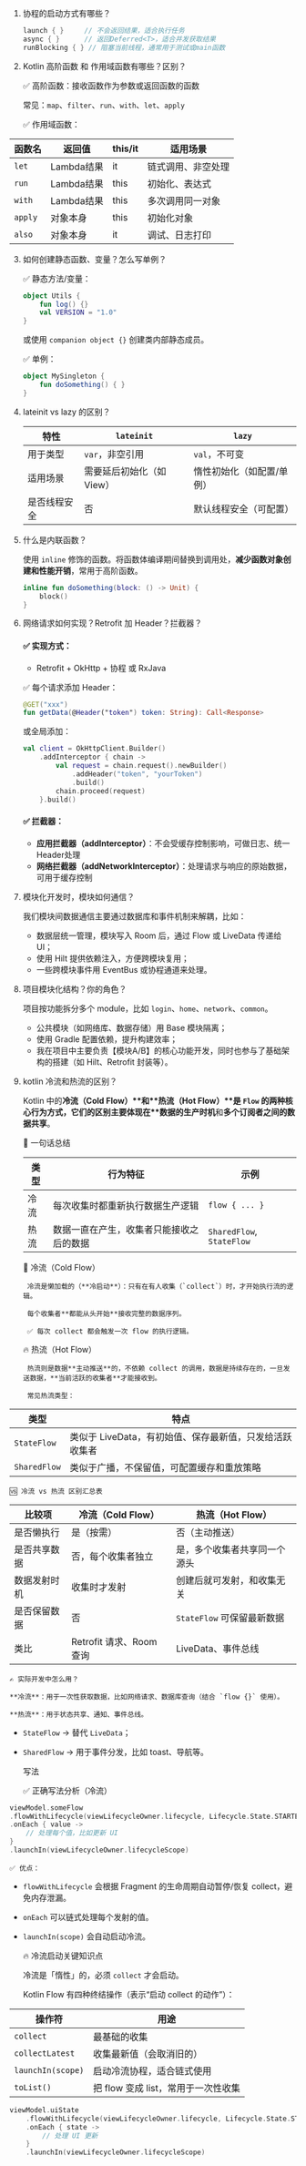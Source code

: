 1. 协程的启动方式有哪些？

   ```kotlin
   launch { }     // 不会返回结果，适合执行任务
   async { }      // 返回Deferred<T>，适合并发获取结果
   runBlocking { } // 阻塞当前线程，通常用于测试或main函数
   
   ```

2. Kotlin 高阶函数 和 作用域函数有哪些？区别？

	✅ 高阶函数：接收函数作为参数或返回函数的函数

	常见：`map`、`filter`、`run`、`with`、`let`、`apply`

	✅ 作用域函数：

| 函数名  | 返回值     | this/it | 适用场景           |
| ------- | ---------- | ------- | ------------------ |
| `let`   | Lambda结果 | it      | 链式调用、非空处理 |
| `run`   | Lambda结果 | this    | 初始化、表达式     |
| `with`  | Lambda结果 | this    | 多次调用同一对象   |
| `apply` | 对象本身   | this    | 初始化对象         |
| `also`  | 对象本身   | it      | 调试、日志打印     |

3. 如何创建静态函数、变量？怎么写单例？

   ✅ 静态方法/变量：

   ```kotlin
   object Utils {
       fun log() {}
       val VERSION = "1.0"
   }
   ```

   或使用 `companion object {}` 创建类内部静态成员。

   

   ✅ 单例：

   ```kotlin
   object MySingleton {
       fun doSomething() { }
   }
   ```

4. lateinit vs lazy 的区别？

   | 特性         | `lateinit`               | `lazy`                    |
   | ------------ | ------------------------ | ------------------------- |
   | 用于类型     | `var`，非空引用          | `val`，不可变             |
   | 适用场景     | 需要延后初始化（如View） | 惰性初始化（如配置/单例） |
   | 是否线程安全 | 否                       | 默认线程安全（可配置）    |

5. 什么是内联函数？

   使用 `inline` 修饰的函数。将函数体编译期间替换到调用处，**减少函数对象创建和性能开销**，常用于高阶函数。

   ```kotlin
   inline fun doSomething(block: () -> Unit) {
       block()
   }
   ```

6. 网络请求如何实现？Retrofit 加 Header？拦截器？

   #### ✅ 实现方式：

   - Retrofit + OkHttp + 协程 或 RxJava

   ✅ 每个请求添加 Header：

   ```kotlin
   @GET("xxx")
   fun getData(@Header("token") token: String): Call<Response>
   ```

   或全局添加：

   ```kotlin
   val client = OkHttpClient.Builder()
       .addInterceptor { chain ->
           val request = chain.request().newBuilder()
               .addHeader("token", "yourToken")
               .build()
           chain.proceed(request)
       }.build()
   ```

   #### ✅ 拦截器：

   - **应用拦截器（addInterceptor）**：不会受缓存控制影响，可做日志、统一Header处理
   - **网络拦截器（addNetworkInterceptor）**：处理请求与响应的原始数据，可用于缓存控制

7. 模块化开发时，模块如何通信？

   我们模块间数据通信主要通过数据库和事件机制来解耦，比如：

   - 数据层统一管理，模块写入 Room 后，通过 Flow 或 LiveData 传递给 UI；
   - 使用 Hilt 提供依赖注入，方便跨模块复用；
   - 一些跨模块事件用 EventBus 或协程通道来处理。

8. 项目模块化结构？你的角色？

   项目按功能拆分多个 module，比如 `login`、`home`、`network`、`common`。

   - 公共模块（如网络库、数据存储）用 Base 模块隔离；
   - 使用 Gradle 配置依赖，提升构建效率；
   - 我在项目中主要负责【模块A/B】的核心功能开发，同时也参与了基础架构的搭建（如 Hilt、Retrofit 封装等）。

9. kotlin 冷流和热流的区别？

   Kotlin 中的**冷流（Cold Flow）\**和\**热流（Hot Flow）\**是 `Flow` 的两种核心行为方式，它们的区别主要体现在\**数据的生产时机**和**多个订阅者之间的数据共享**。

   🔹 一句话总结

   | 类型 | 行为特征                                 | 示例                      |
   | ---- | ---------------------------------------- | ------------------------- |
   | 冷流 | 每次收集时都重新执行数据生产逻辑         | `flow { ... }`            |
   | 热流 | 数据一直在产生，收集者只能接收之后的数据 | `SharedFlow`, `StateFlow` |

	🧊 冷流（Cold Flow）

		冷流是懒加载的（**冷启动**）：只有在有人收集（`collect`）时，才开始执行流的逻辑。

		每个收集者**都能从头开始**接收完整的数据序列。

		✅ 每次 collect 都会触发一次 flow 的执行逻辑。

	🔥 热流（Hot Flow）

		热流则是数据**主动推送**的，不依赖 collect 的调用，数据是持续存在的，一旦发送数据，**当前活跃的收集者**才能接收到。

		常见热流类型：

| 类型         | 特点                                                    |
| ------------ | ------------------------------------------------------- |
| `StateFlow`  | 类似于 LiveData，有初始值、保存最新值，只发给活跃收集者 |
| `SharedFlow` | 类似于广播，不保留值，可配置缓存和重放策略              |

	🆚 冷流 vs 热流 区别汇总表

| 比较项       | 冷流（Cold Flow）        | 热流（Hot Flow）             |
| ------------ | ------------------------ | ---------------------------- |
| 是否懒执行   | 是（按需）               | 否（主动推送）               |
| 是否共享数据 | 否，每个收集者独立       | 是，多个收集者共享同一个源头 |
| 数据发射时机 | 收集时才发射             | 创建后就可发射，和收集无关   |
| 是否保留数据 | 否                       | `StateFlow` 可保留最新数据   |
| 类比         | Retrofit 请求、Room 查询 | LiveData、事件总线           |

	✍ 实际开发中怎么用？

	**冷流**：用于一次性获取数据，比如网络请求、数据库查询（结合 `flow {}` 使用）。

	**热流**：用于状态共享、通知、事件总线。

- `StateFlow` → 替代 `LiveData`；
- `SharedFlow` → 用于事件分发，比如 toast、导航等。

	写法

	✅ 正确写法分析（冷流）

```kotlin
viewModel.someFlow
.flowWithLifecycle(viewLifecycleOwner.lifecycle, Lifecycle.State.STARTED)
.onEach { value ->
    // 处理每个值，比如更新 UI
}
.launchIn(viewLifecycleOwner.lifecycleScope)
```

	✅ 优点：

- `flowWithLifecycle` 会根据 Fragment 的生命周期自动暂停/恢复 collect，避免内存泄漏。
- `onEach` 可以链式处理每个发射的值。
- `launchIn(scope)` 会自动启动冷流。

	🔥 冷流启动关键知识点

	冷流是「惰性」的，必须 `collect` 才会启动。

	Kotlin Flow 有四种终结操作（表示“启动 collect 的动作”）：

| 操作符            | 用途                                |
| ----------------- | ----------------------------------- |
| `collect`         | 最基础的收集                        |
| `collectLatest`   | 收集最新值（会取消旧的）            |
| `launchIn(scope)` | 启动冷流协程，适合链式使用          |
| `toList()`        | 把 flow 变成 list，常用于一次性收集 |

```kotlin
viewModel.uiState
    .flowWithLifecycle(viewLifecycleOwner.lifecycle, Lifecycle.State.STARTED)
    .onEach { state ->
        // 处理 UI 更新
    }
    .launchIn(viewLifecycleOwner.lifecycleScope)

```